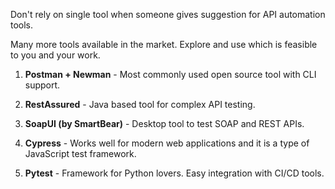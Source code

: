 Don't rely on single tool when someone gives suggestion for API automation tools.

Many more tools available in the market. Explore and use which is feasible to you and your work.

  1. **Postman + Newman** - Most commonly used open source tool with CLI support. 

  2. **RestAssured** - Java based tool for complex API testing.

  3. **SoapUI (by SmartBear)** - Desktop tool to test SOAP and REST APIs.

  4. **Cypress** - Works well for modern web applications and it is a type of JavaScript test framework.

  5. **Pytest** - Framework for Python lovers. Easy integration with CI/CD tools.
